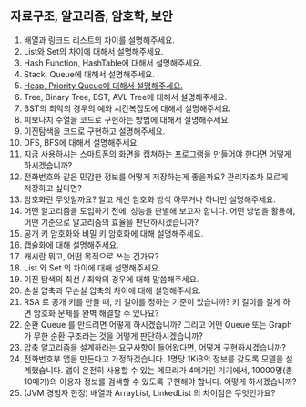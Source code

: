 ## 자료구조, 알고리즘, 암호학, 보안

1. 배열과 링크드 리스트의 차이를 설명해주세요.
2. List와 Set의 차이에 대해서 설명해주세요.
3. Hash Function, HashTable에 대해서 설명해주세요.
4. Stack, Queue에 대해서 설명해주세요.
5. [Heap, Priority Queue에 대해서 설명해주세요.](5.md)
6. Tree, Binary Tree, BST, AVL Tree에 대해서 설명해주세요.
7. BST의 최악의 경우의 예와 시간복잡도에 대해서 설명해주세요.
8. 피보나치 수열을 코드로 구현하는 방법에 대해서 설명해주세요.
9. 이진탐색을 코드로 구현하고 설명해주세요.
10. DFS, BFS에 대해서 설명해주세요.
11. 지금 사용하시는 스마트폰의 화면을 캡쳐하는 프로그램을 만들어야 한다면 어떻게 하시겠습니까?
12. 전화번호와 같은 민감한 정보를 어떻게 저장하는게 좋을까요? 관리자조차 모르게 저장하고 싶다면?
13. 암호화란 무엇일까요? 알고 계신 암호화 방식 아무거나 하나만 설명해주세요.
14. 어떤 알고리즘을 도입하기 전에, 성능을 판별해 보고자 합니다. 어떤 방법을 활용해, 어떤 기준으로 알고리즘의 효율을 판단하시겠습니까?
15. 공개 키 암호화와 비밀 키 암호화에 대해 설명해주세요.
16. 캡슐화에 대해 설명해주세요.
17. 캐시란 뭐고, 어떤 목적으로 쓰는 건가요?
18. List 와 Set 의 차이에 대해 설명해주세요.
19. 이진 탐색의 최선 / 최악의 경우에 대해 말씀해주세요.
20. 손실 압축과 무손실 압축의 차이에 대해 설명해주세요.
21. RSA 로 공개 키를 만들 때, 키 길이를 정하는 기준이 있습니까? 키 길이를 길게 하면 암호화 문제를 완벽 해결할 수 있나요?
22. 순환 Queue 를 만드려면 어떻게 하시겠습니까? 그리고 어떤 Queue 또는 Graph 가 무한 순환 구조라는 것을 어떻게 판단하시겠습니까?
23. 압축 알고리즘을 설계하라는 요구사항이 들어왔다면, 어떻게 구현하시겠습니까?
24. 전화번호부 앱을 만든다고 가정하겠습니다. 1명당 1KiB의 정보를 갖도록 모델을 설계했습니다. 앱이 온전히 사용할 수 있는 메모리가 4메가인 기기에서, 10000명(총 10메가)의 이용자 정보를 검색할 수 있도록 구현해야 합니다. 어떻게 하시겠습니까?
25. (JVM 경험자 한정) 배열과 ArrayList, LinkedList 의 차이점은 무엇인가요?

